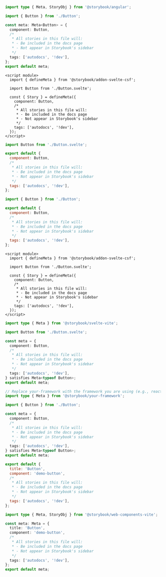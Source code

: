 ```ts filename="Button.stories.ts" renderer="angular" language="ts"
import type { Meta, StoryObj } from '@storybook/angular';

import { Button } from './Button';

const meta: Meta<Button> = {
  component: Button,
  /*
   * All stories in this file will:
   * - Be included in the docs page
   * - Not appear in Storybook's sidebar
   */
  tags: ['autodocs', '!dev'],
};
export default meta;
```

```svelte filename="Button.stories.svelte" renderer="svelte" language="js" tabTitle="Svelte CSF"
<script module>
  import { defineMeta } from '@storybook/addon-svelte-csf';

  import Button from './Button.svelte';

  const { Story } = defineMeta({
    component: Button,
    /*
     * All stories in this file will:
     * - Be included in the docs page
     * - Not appear in Storybook's sidebar
     */
    tags: ['autodocs', '!dev'],
  });
</script>
```

```js filename="Button.stories.js" renderer="svelte" language="js" tabTitle="CSF"
import Button from './Button.svelte';

export default {
  component: Button,
  /*
   * All stories in this file will:
   * - Be included in the docs page
   * - Not appear in Storybook's sidebar
   */
  tags: ['autodocs', '!dev'],
};
```

```js filename="Button.stories.js" renderer="common" language="js"
import { Button } from './Button';

export default {
  component: Button,
  /*
   * All stories in this file will:
   * - Be included in the docs page
   * - Not appear in Storybook's sidebar
   */
  tags: ['autodocs', '!dev'],
};
```

```svelte filename="Button.stories.svelte" renderer="svelte" language="ts" tabTitle="Svelte CSF"
<script module>
  import { defineMeta } from '@storybook/addon-svelte-csf';

  import Button from './Button.svelte';

  const { Story } = defineMeta({
    component: Button,
    /*
     * All stories in this file will:
     * - Be included in the docs page
     * - Not appear in Storybook's sidebar
     */
    tags: ['autodocs', '!dev'],
  });
</script>
```

```ts filename="Button.stories.ts" renderer="svelte" language="ts" tabTitle="CSF"
import type { Meta } from '@storybook/svelte-vite';

import Button from './Button.svelte';

const meta = {
  component: Button,
  /*
   * All stories in this file will:
   * - Be included in the docs page
   * - Not appear in Storybook's sidebar
   */
  tags: ['autodocs', '!dev'],
} satisfies Meta<typeof Button>;
export default meta;
```

```ts filename="Button.stories.ts" renderer="common" language="ts"
// Replace your-framework with the framework you are using (e.g., react-vite, vue3-vite, angular, etc.)
import type { Meta } from '@storybook/your-framework';

import { Button } from './Button';

const meta = {
  component: Button,
  /*
   * All stories in this file will:
   * - Be included in the docs page
   * - Not appear in Storybook's sidebar
   */
  tags: ['autodocs', '!dev'],
} satisfies Meta<typeof Button>;
export default meta;
```

```js filename="Button.stories.js" renderer="web-components" language="js"
export default {
  title: 'Button',
  component: 'demo-button',
  /*
   * All stories in this file will:
   * - Be included in the docs page
   * - Not appear in Storybook's sidebar
   */
  tags: ['autodocs', '!dev'],
};
```

```ts filename="Button.stories.ts" renderer="web-components" language="ts"
import type { Meta, StoryObj } from '@storybook/web-components-vite';

const meta: Meta = {
  title: 'Button',
  component: 'demo-button',
  /*
   * All stories in this file will:
   * - Be included in the docs page
   * - Not appear in Storybook's sidebar
   */
  tags: ['autodocs', '!dev'],
};
export default meta;
```
